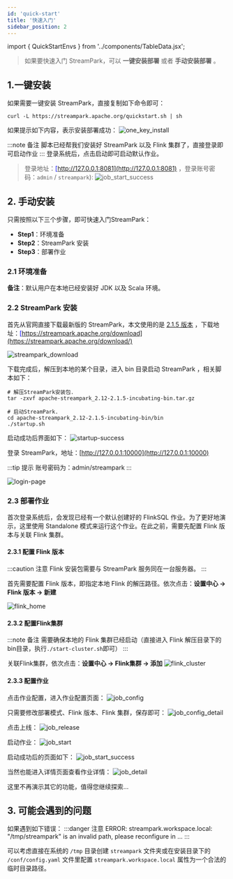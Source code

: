 ```yaml
---
id: 'quick-start'
title: '快速入门'
sidebar_position: 2
---
```


import { QuickStartEnvs } from '../components/TableData.jsx';

> 如果要快速入门 StreamPark，可以 **一键安装部署** 或者 **手动安装部署** 。

## 1.一键安装
如果需要一键安装 StreamPark，直接复制如下命令即可：
```shell
curl -L https://streampark.apache.org/quickstart.sh | sh
```
如果提示如下内容，表示安装部署成功：
![one_key_install](/doc/image/quick-start/one_key_install.png)

:::note 备注
脚本已经帮我们安装好 StreamPark 以及 Flink 集群了，直接登录即可启动作业
:::
登录系统后，点击启动即可启动默认作业。
> 登录地址：<u><font color='blue'>[http://127.0.0.1:8081](http://127.0.0.1:8081)</font></u> ，登录账号密码：`admin` / `streampark`):
![job_start_success](/doc/image/quick-start/job_start_success.png)



## 2. 手动安装

只需按照以下三个步骤，即可快速入门StreamPark：
- **Step1**：环境准备
- **Step2**：StreamPark 安装
- **Step3**：部署作业

### 2.1 环境准备

<QuickStartEnvs></QuickStartEnvs>

**备注**：默认用户在本地已经安装好 JDK 以及 Scala 环境。

### 2.2 StreamPark 安装
首先从官网直接下载最新版的 StreamPark，本文使用的是 <u><font color='blue'>[2.1.5 版本](https://www.apache.org/dyn/closer.lua/incubator/streampark/2.1.5/apache-streampark_2.12-2.1.5-incubating-bin.tar.gz?action=download)</font></u> ，下载地址：<u><font color='blue'>[https://streampark.apache.org/download](https://streampark.apache.org/download/)</font></u>

![streampark_download](/doc/image/quick-start/streampark_download.png)

下载完成后，解压到本地的某个目录，进入 bin 目录启动 StreamPark ，相关脚本如下：
```shell
# 解压StreamPark安装包.
tar -zxvf apache-streampark_2.12-2.1.5-incubating-bin.tar.gz

# 启动StreamPark.
cd apache-streampark_2.12-2.1.5-incubating-bin/bin
./startup.sh
```
启动成功后界面如下：
![startup-success](/doc/image/quick-start/startup_success.png)

登录 StreamPark，地址：[http://127.0.0.1:10000](http://127.0.0.1:10000)

:::tip 提示
账号密码为：admin/streampark
:::

![login-page](/doc/image/quick-start/login_page.png)

### 2.3 部署作业
首次登录系统后，会发现已经有一个默认创建好的 FlinkSQL 作业。为了更好地演示，这里使用 Standalone 模式来运行这个作业。在此之前，需要先配置 Flink 版本与关联 Flink 集群。

#### 2.3.1 配置 Flink 版本
:::caution 注意
Flink 安装包需要与 StreamPark 服务同在一台服务器。
:::

首先需要配置 Flink 版本，即指定本地 Flink 的解压路径。依次点击：**设置中心 → Flink 版本 → 新建**

![flink_home](/doc/image/quick-start/flink_home.png)

#### 2.3.2 配置Flink集群
:::note 备注
需要确保本地的 Flink 集群已经启动（直接进入 Flink 解压目录下的bin目录，执行`./start-cluster.sh`即可）
:::

关联Flink集群，依次点击：**设置中心 → Flink集群 → 添加**
![flink_cluster](/doc/image/quick-start/flink_cluster.png)

#### 2.3.3 配置作业
点击作业配置，进入作业配置页面：
![job_config](/doc/image/quick-start/job_config.png)

只需要修改部署模式、Flink 版本、Flink 集群，保存即可：
![job_config_detail](/doc/image/quick-start/job_config_detail.png)

点击上线：
![job_release](/doc/image/quick-start/job_release.png)

启动作业：
![job_start](/doc/image/quick-start/job_start.png)

启动成功后的页面如下：
![job_start_success](/doc/image/quick-start/job_start_success.png)

当然也能进入详情页面查看作业详情：
![job_detail](/doc/image/quick-start/job_detail.png)

这里不再演示其它的功能，值得您继续探索...

## 3. 可能会遇到的问题
如果遇到如下错误：
:::danger 注意
ERROR: streampark.workspace.local: "/tmp/streampark" is an invalid path, please reconfigure in  ...
:::

可以考虑直接在系统的 `/tmp` 目录创建 `streampark` 文件夹或在安装目录下的 `/conf/config.yaml` 文件里配置 `streampark.workspace.local` 属性为一个合法的临时目录路径。



